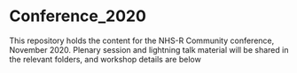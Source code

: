 # Conference_2020
This repository holds the content for the NHS-R Community conference, November 2020.  Plenary session and lightning talk material will be shared in the relevant folders, and workshop details are below
